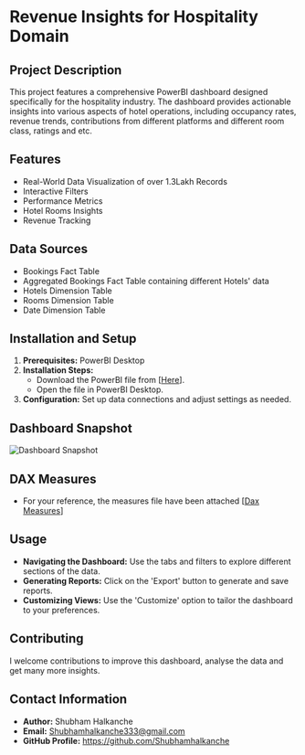 # Revenue Insights for Hospitality Domain

## Project Description
This project features a comprehensive PowerBI dashboard designed specifically for the hospitality industry. The dashboard provides actionable insights into various aspects of hotel operations, including occupancy rates, revenue trends, contributions from different platforms and different room class, ratings and etc.
## Features
- Real-World Data Visualization of over 1.3Lakh Records
- Interactive Filters
- Performance Metrics
- Hotel Rooms Insights
- Revenue Tracking

## Data Sources
- Bookings Fact Table
- Aggregated Bookings Fact Table containing different Hotels' data
- Hotels Dimension Table
- Rooms Dimension Table
- Date Dimension Table

## Installation and Setup
1. **Prerequisites:** PowerBI Desktop
2. **Installation Steps:**
   - Download the PowerBI file from [[Here](https://github.com/Shubhamhalkanche/Shubham-s-Portfolio/blob/main/Revenue%20Insights%20in%20Hospitality%20Domain.pbix)].
   - Open the file in PowerBI Desktop.
3. **Configuration:** Set up data connections and adjust settings as needed.

## Dashboard Snapshot
![Dashboard Snapshot](https://github.com/user-attachments/assets/cc91c4ab-40e7-4197-820f-b8dfab1bcd05)

## DAX Measures 
   - For your reference, the measures file have been attached [[Dax Measures](https://github.com/Shubhamhalkanche/Shubham-s-Portfolio/blob/main/Measures.pdf)]

## Usage
- **Navigating the Dashboard:** Use the tabs and filters to explore different sections of the data.
- **Generating Reports:** Click on the 'Export' button to generate and save reports.
- **Customizing Views:** Use the 'Customize' option to tailor the dashboard to your preferences.


## Contributing
I welcome contributions to improve this dashboard, analyse the data and get many more insights.

## Contact Information
- **Author:** Shubham Halkanche
- **Email:** Shubhamhalkanche333@gmail.com
- **GitHub Profile:** https://github.com/Shubhamhalkanche
